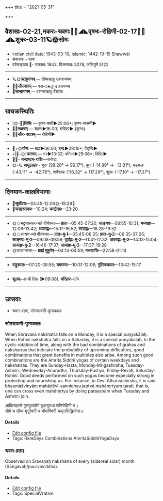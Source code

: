 +++
title = "2021-05-31"

+++
## वैशाखः-02-21,मकरः-श्रवणः🌛🌌◢◣वृषभः-रोहिणी-02-17🌌🌞◢◣शुक्रः-03-11🪐🌞सोमः
- Indian civil date: 1943-03-10, Islamic: 1442-10-19 Shawwāl
- संवत्सरः - प्लवः
- वर्षसङ्ख्या 🌛- शकाब्दः 1943, विक्रमाब्दः 2078, कलियुगे 5122
___________________
- 🪐🌞**ऋतुमानम्** — ग्रीष्मऋतुः उत्तरायणम्
- 🌌🌞**सौरमानम्** — वसन्तऋतुः उत्तरायणम्
- 🌛**चान्द्रमानम्** — वसन्तऋतुः वैशाखः
___________________


## खचक्रस्थितिः
- |🌞-🌛|**तिथिः** — कृष्ण-षष्ठी►25:06*; कृष्ण-सप्तमी►  
- 🌌🌛**नक्षत्रम्** — श्रवणः►16:00; श्रविष्ठा► (कुम्भः)  
- 🌌🌞**सौर-नक्षत्रम्** — रोहिणी►  
___________________
- 🌛+🌞**योगः** — ब्रह्म►06:00; इन्द्रः►28:10*; वैधृतिः►  
- २|🌛-🌞|**करणम्** — गरः►13:33; वणिजः►25:06*; विष्टिः►  
- 🌌🌛- **चन्द्राष्टम-राशिः**—कर्कटः  
- 🌞-🪐 **अमूढग्रहाः** - गुरुः (98.28° → 99.17°), बुधः (-14.89° → -13.81°), मङ्गलः (-43.11° → -42.76°), शनैश्चरः (116.32° → 117.29°), शुक्रः (-17.10° → -17.37°)
___________________


## दिनमान-कालविभागाः
- 🌅**सूर्योदयः**—05:45-12:06🌞️-18:28🌇  
- 🌛**चन्द्रास्तमयः**—10:24; **चन्द्रोदयः**—23:20  
___________________
- 🌞⚝भट्टभास्कर-मते वीर्यवन्तः— **प्रातः**—05:45-07:20; **साङ्गवः**—08:55-10:31; **मध्याह्नः**—12:06-13:42; **अपराह्णः**—15:17-16:52; **सायाह्नः**—18:28-19:52  
- 🌞⚝सायण-मते वीर्यवन्तः— **प्रातः-मु॰1**—05:45-06:35; **प्रातः-मु॰2**—06:35-07:26; **साङ्गवः-मु॰2**—09:08-09:59; **पूर्वाह्णः-मु॰2**—11:41-12:32; **अपराह्णः-मु॰2**—14:13-15:04; **सायाह्नः-मु॰2**—16:46-17:37; **सायाह्नः-मु॰3**—17:37-18:28  
- 🌞कालान्तरम्— **ब्राह्मं मुहूर्तम्**—04:14-04:59; **मध्यरात्रिः**—22:58-01:14  
___________________
- **राहुकालः**—07:20-08:55; **यमघण्टः**—10:31-12:06; **गुलिककालः**—13:42-15:17  
___________________
- **शूलम्**—प्राची दिक् (►09:08); **परिहारः**–दधि  
___________________

## उत्सवाः
- श्रवण-व्रतम्, सोमश्रावणी-पुण्यकालः
### सोमश्रावणी-पुण्यकालः

When Shravana nakshatra falls on a Monday, it is a special puṇyakālaḥ. When Rohini nakshatra falls on a Saturday, it is a special puṇyakālaḥ. In the cyclic rotation of time, along with the bad combinations of grahas and nakshatras that indicate the probability of upcoming difficulties, good combinations that grant benefits in multiples also arise. Among such good combinations are the Amrita Siddhi yogas of certain weekdays and nakshatras. They are Sunday-Hasta, Monday-Mrigashirsha, Tuesday-Ashvini, Wednesday-Anuradha, Thursday-Pushya, Friday-Revati, Saturday-Rohini. Good deeds performed on such yogas become especially strong in protecting and nourishing us.
For instance, in Devi Atharvashirsha, it is said bhaumāśvinyāṃ mahādêvī-sannidhau japtvā mahāmṛtyuṃ tarati, that is, one can cross even mahāmṛtyu by doing parayanam when Tuesday and Ashvini join.

आदित्यहस्ते गुरुपुष्ययोगे बुधानुराधा शनिरोहिणी च।  
सोमे च सौम्यं भृगुरेवती च भौमाश्विनी चामृतसिद्धियोगाः॥



#### Details
- [Edit config file](https://github.com/jyotisham/adyatithi/tree/master/time_focus/amrita-siddhi/description_only/sOmazrAvaNI-puNyakAlaH.toml)
- Tags: RareDays Combinations AmritaSiddhiYogaDays


### श्रवण-व्रतम्

Observed on Śravaṇaḥ nakshatra of every (sidereal solar) month (Sāṅgavaḥ/puurvaviddha). 

#### Details
- [Edit config file](https://github.com/jyotisham/adyatithi/tree/master/general/sidereal_solar_month/nakshatra/00/22/zravaNa-vratam.toml)
- Tags: SpecialVratam

